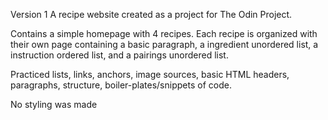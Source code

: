 Version 1
A recipe website created as a project for The Odin Project.

Contains a simple homepage with 4 recipes. Each recipe is organized with their own page containing a basic paragraph, a ingredient unordered list, a instruction ordered list, and a pairings unordered list.

Practiced lists, links, anchors, image sources, basic HTML headers, paragraphs, structure, boiler-plates/snippets of code.

No styling was made